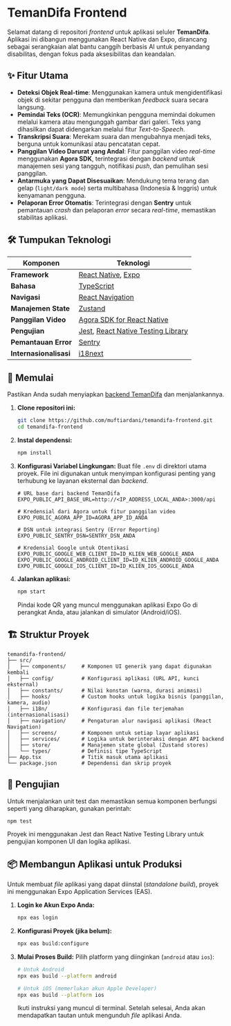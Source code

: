 # TemanDifa Frontend

Selamat datang di repositori *frontend* untuk aplikasi seluler **TemanDifa**. Aplikasi ini dibangun menggunakan React Native dan Expo, dirancang sebagai serangkaian alat bantu canggih berbasis AI untuk penyandang disabilitas, dengan fokus pada aksesibilitas dan keandalan.

## ✨ Fitur Utama

  - **Deteksi Objek Real-time**: Menggunakan kamera untuk mengidentifikasi objek di sekitar pengguna dan memberikan *feedback* suara secara langsung.
  - **Pemindai Teks (OCR)**: Memungkinkan pengguna memindai dokumen melalui kamera atau mengunggah gambar dari galeri. Teks yang dihasilkan dapat didengarkan melalui fitur *Text-to-Speech*.
  - **Transkripsi Suara**: Merekam suara dan mengubahnya menjadi teks, berguna untuk komunikasi atau pencatatan cepat.
  - **Panggilan Video Darurat yang Andal**: Fitur panggilan video *real-time* menggunakan **Agora SDK**, terintegrasi dengan *backend* untuk manajemen sesi yang tangguh, notifikasi *push*, dan pemulihan sesi panggilan.
  - **Antarmuka yang Dapat Disesuaikan**: Mendukung tema terang dan gelap (`light/dark mode`) serta multibahasa (Indonesia & Inggris) untuk kenyamanan pengguna.
  - **Pelaporan Error Otomatis**: Terintegrasi dengan **Sentry** untuk pemantauan *crash* dan pelaporan *error* secara *real-time*, memastikan stabilitas aplikasi.

## 🛠️ Tumpukan Teknologi

| Komponen | Teknologi |
| --- | --- |
| **Framework** | [React Native](https://reactnative.dev/), [Expo](https://expo.dev/) |
| **Bahasa** | [TypeScript](https://www.typescriptlang.org/) |
| **Navigasi** | [React Navigation](https://reactnavigation.org/) |
| **Manajemen State** | [Zustand](https://github.com/pmndrs/zustand) |
| **Panggilan Video** | [Agora SDK for React Native](https://www.agora.io/en/) |
| **Pengujian** | [Jest](https://jestjs.io/), [React Native Testing Library](https://testing-library.com/docs/react-native-testing-library/intro/) |
| **Pemantauan Error** | [Sentry](https://sentry.io/) |
| **Internasionalisasi** | [i18next](https://www.i18next.com/) |

## 🚀 Memulai

Pastikan Anda sudah menyiapkan [backend TemanDifa](https://www.google.com/search?q=https://github.com/muftiardani/temandifa-backend) dan menjalankannya.

1.  **Clone repositori ini:**

    ```bash
    git clone https://github.com/muftiardani/temandifa-frontend.git
    cd temandifa-frontend
    ```

2.  **Instal dependensi:**

    ```bash
    npm install
    ```

3.  **Konfigurasi Variabel Lingkungan:**
    Buat file `.env` di direktori utama proyek. File ini digunakan untuk menyimpan konfigurasi penting yang terhubung ke layanan eksternal dan *backend*.

    ```env
    # URL base dari backend TemanDifa
    EXPO_PUBLIC_API_BASE_URL=http://<IP_ADDRESS_LOCAL_ANDA>:3000/api

    # Kredensial dari Agora untuk fitur panggilan video
    EXPO_PUBLIC_AGORA_APP_ID=AGORA_APP_ID_ANDA

    # DSN untuk integrasi Sentry (Error Reporting)
    EXPO_PUBLIC_SENTRY_DSN=SENTRY_DSN_ANDA

    # Kredensial Google untuk Otentikasi
    EXPO_PUBLIC_GOOGLE_WEB_CLIENT_ID=ID_KLIEN_WEB_GOOGLE_ANDA
    EXPO_PUBLIC_GOOGLE_ANDROID_CLIENT_ID=ID_KLIEN_ANDROID_GOOGLE_ANDA
    EXPO_PUBLIC_GOOGLE_IOS_CLIENT_ID=ID_KLIEN_IOS_GOOGLE_ANDA
    ```

4.  **Jalankan aplikasi:**

    ```bash
    npm start
    ```

    Pindai kode QR yang muncul menggunakan aplikasi Expo Go di perangkat Anda, atau jalankan di simulator (Android/iOS).

## 🏗️ Struktur Proyek

```
temandifa-frontend/
├── src/
│   ├── components/     # Komponen UI generik yang dapat digunakan kembali
│   ├── config/         # Konfigurasi aplikasi (URL API, kunci eksternal)
│   ├── constants/      # Nilai konstan (warna, durasi animasi)
│   ├── hooks/          # Custom hooks untuk logika bisnis (panggilan, kamera, audio)
│   ├── i18n/           # Konfigurasi dan file terjemahan (internasionalisasi)
│   ├── navigation/     # Pengaturan alur navigasi aplikasi (React Navigation)
│   ├── screens/        # Komponen untuk setiap layar aplikasi
│   ├── services/       # Logika untuk berinteraksi dengan API backend
│   ├── store/          # Manajemen state global (Zustand stores)
│   └── types/          # Definisi tipe TypeScript
├── App.tsx             # Titik masuk utama aplikasi
└── package.json        # Dependensi dan skrip proyek
```

## 🧪 Pengujian

Untuk menjalankan unit test dan memastikan semua komponen berfungsi seperti yang diharapkan, gunakan perintah:

```bash
npm test
```

Proyek ini menggunakan Jest dan React Native Testing Library untuk pengujian komponen UI dan logika aplikasi.

## 📦 Membangun Aplikasi untuk Produksi

Untuk membuat *file* aplikasi yang dapat diinstal (*standalone build*), proyek ini menggunakan Expo Application Services (EAS).

1.  **Login ke Akun Expo Anda:**

    ```bash
    npx eas login
    ```

2.  **Konfigurasi Proyek (jika belum):**

    ```bash
    npx eas build:configure
    ```

3.  **Mulai Proses Build:**
    Pilih platform yang diinginkan (`android` atau `ios`):

    ```bash
    # Untuk Android
    npx eas build --platform android

    # Untuk iOS (memerlukan akun Apple Developer)
    npx eas build --platform ios
    ```

    Ikuti instruksi yang muncul di terminal. Setelah selesai, Anda akan mendapatkan tautan untuk mengunduh *file* aplikasi Anda.